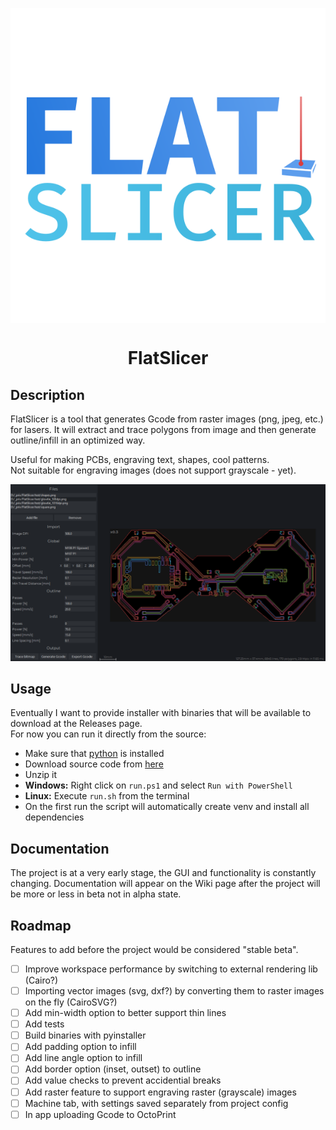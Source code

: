 <p align="center"><img align="center" src="img/icon.png" alt="FlatSlicer's logo"></p>
<h1 align="center">FlatSlicer</h1>

## Description  
FlatSlicer is a tool that generates Gcode from raster images (png, jpeg, etc.) for lasers. It will extract and trace polygons from image and then generate outline/infill in an optimized way.  
  
Useful for making PCBs, engraving text, shapes, cool patterns.  
Not suitable for engraving images (does not support grayscale - yet).  
  
![Screenshot](img/glowtie.png)  
  
## Usage  
Eventually I want to provide installer with binaries that will be available to download at the Releases page.  
For now you can run it directly from the source:  
 - Make sure that [python](https://www.python.org/downloads/) is installed
 - Download source code from [here](https://github.com/pbaja/FlatSlicer/archive/refs/heads/main.zip)
 - Unzip it
 - **Windows:** Right click on `run.ps1` and select `Run with PowerShell`
 - **Linux:** Execute `run.sh` from the terminal
 - On the first run the script will automatically create venv and install all dependencies
  
## Documentation  
The project is at a very early stage, the GUI and functionality is constantly changing. Documentation will appear on the Wiki page after the project will be more or less in beta not in alpha state.  
  
## Roadmap  
Features to add before the project would be considered "stable beta".  
 - [ ] Improve workspace performance by switching to external rendering lib (Cairo?)
 - [ ] Importing vector images (svg, dxf?) by converting them to raster images on the fly (CairoSVG?)
 - [ ] Add min-width option to better support thin lines
 - [ ] Add tests
 - [ ] Build binaries with pyinstaller
 - [ ] Add padding option to infill
 - [ ] Add line angle option to infill
 - [ ] Add border option (inset, outset) to outline
 - [ ] Add value checks to prevent accidential breaks
 - [ ] Add raster feature to support engraving raster (grayscale) images
 - [ ] Machine tab, with settings saved separately from project config
 - [ ] In app uploading Gcode to OctoPrint